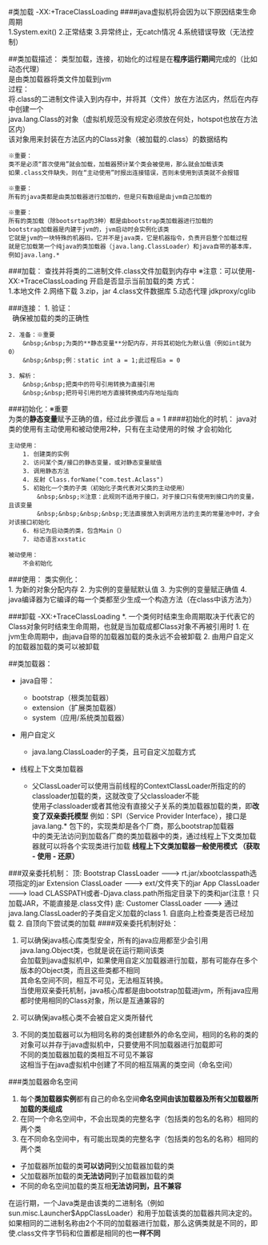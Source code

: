#类加载
    -XX:+TraceClassLoading
####java虚拟机将会因为以下原因结束生命周期  
    1.System.exit()
    2.正常结束
    3.异常终止，无catch情况
    4.系统错误导致（无法控制）

##类加载描述：
    类型加载，连接，初始化的过程是在**程序运行期间**完成的（比如动态代理）  
    是由类加载器将类文件加载到jvm  
    过程：  
    将.class的二进制文件读入到内存中，并将其（文件）放在方法区内，然后在内存中创建一个  
    java.lang.Class的对象（虚拟机规范没有规定必须放在何处，hotspot也放在方法区内）  
    该对象用来封装在方法区内的Class对象（被加载的.class）的数据结构
   
    ※重要：
    类不是必须“首次使用”就会加载，加载器预计某个类会被使用，那么就会加载该类  
    如果.class文件缺失，则在“主动使用”时报出连接错误，否则未使用到该类就不会报错
    
    ※重要：
    所有的java类都是由类加载器进行加载的，但是只有数组是由jvm自己加载的
    
    ※重要：
    所有的类加载（除bootsrtap的3种）都是由bootstrap类加载器进行加载的
    bootstrap加载器是内建于jvm的，jvm启动时会实例化该类
    它就是jvm的一块特殊的机器码，它并不是java类，它是机器指令，负责开启整个加载过程
    就是它加载第一个纯java的类加载器（java.lang.ClassLoader）和java自带的基本库，例如java.lang.*
    
###加载：
    查找并将类的二进制文件.class文件加载到内存中
    ※注意：可以使用-XX:+TraceClassLoading 开启是否显示当前加载的类
    方式：  
    1.本地文件
    2.网络下载
    3.zip，jar
    4.class文件数据库
    5.动态代理 jdkproxy/cglib
    
###连接：
    1. 验证：  
        &nbsp;&nbsp;确保被加载的类的正确性
    
    2. 准备：※重要  
        &nbsp;&nbsp;为类的**静态变量**分配内存，并将其初始化为默认值（例如int就为0）  
        &nbsp;&nbsp;例：static int a = 1;此过程后a = 0
        
    3. 解析：  
        &nbsp;&nbsp;把类中的符号引用转换为直接引用  
        &nbsp;&nbsp;把符号引用的地方直接转换成内存地址指向  
      
###初始化：※重要  
    为类的**静态变量**赋予正确的值，经过此步骤后 a = 1
####初始化的时机：
    java对类的使用有主动使用和被动使用2种，只有在主动使用的时候 才会初始化  

    主动使用：  
        1. 创建类的实例  
        2. 访问某个类/接口的静态变量，或对静态变量赋值  
        3. 调用静态方法  
        4. 反射 Class.forName("com.test.Aclass")  
        5. 初始化一个类的子类（初始化子类代表对父类的主动使用）  
            &nbsp;&nbsp;※注意：此规则不适用于接口，对于接口只有使用到接口内的变量，且该变量  
            &nbsp;&nbsp;&nbsp;&nbsp;无法直接放入到调用方法的主类的常量池中时，才会对该接口初始化  
        6. 标记为启动类的类，包含Main（）  
        7. 动态语言xxstatic  
    
    被动使用：  
        不会初始化  
    

###使用：
    类实例化：  
    1. 为新的对象分配内存
    2. 为实例的变量赋默认值
    3. 为实例的变量赋正确值
    4. java编译器为它编译的每一个类都至少生成一个构造方法（在class中该方法为<init>）

###卸载
    -XX:+TraceClassLoading
    *. 一个类何时结束生命周期取决于代表它的Class对象何时结束生命周期，也就是当加载成都Class对象不再被引用时
    1. 在jvm生命周期中，由java自带的加载器加载的类永远不会被卸载
    2. 由用户自定义的加载器加载的类可以被卸载

##类加载器：
+ java自带：
    + bootstrap（根类加载器）
    + extension（扩展类加载器）
    + system（应用/系统类加载器）  

+ 用户自定义
    + java.lang.ClassLoader的子类，且可自定义加载方式
    
+ 线程上下文类加载器
    + 父ClassLoader可以使用当前线程的ContextClassLoader所指定的的classloader加载的类，这就改变了父classloader不能  
      使用子classloader或者其他没有直接父子关系的类加载器加载的类，即**改变了双亲委托模型**
      例如：SPI（Service Provider Interface），接口是java.lang.* 包下的，实现类却是各个厂商，那么bootstrap加载器  
      中的类无法访问到加载各厂商的类加载器中的类，通过线程上下文类加载器就可以将各个实现类进行加载
      **线程上下文类加载器一般使用模式 （获取 - 使用 - 还原）**
    
###双亲委托机制：
    顶:  Bootstrap ClassLoader  ---> rt.jar/xbootclasspath选项指定的jar
         Extension ClassLoader  ---> ext/文件夹下的jar
         App ClassLoader        ---> load CLASSPATH或者-Djava.class.path所指定目录下的类和jar(注意！只加载JAR，不能直接是.class文件)
    底:  Customer ClassLoader   ---> 通过java.lang.ClassLoader的子类自定义加载的class
    1. 自底向上检查类是否已经加载
    2. 自顶向下尝试类的加载
####双亲委托机制好处：
1. 可以确保java核心库类型安全，所有的java应用都至少会引用java.lang.Object类，也就是说在运行期间该类  
    会加载到java虚拟机中，如果使用自定义加载器进行加载，那有可能存在多个版本的Object类，而且这些类都不相同  
    其命名空间不同，相互不可见，无法相互转换。  
    当使用双亲委托机制，java核心库都是由bootstrap加载进jvm，所有java应用都时使用相同的Class对象，所以是互通兼容的  
    
2. 可以确保java核心类不会被自定义类所替代  

3. 不同的类加载器可以为相同名称的类创建额外的命名空间，相同的名称的类的对象可以并存于java虚拟机中，只要使用不同加载器进行加载即可  
    不同的类加载器加载的类相互不可见不兼容  
    这相当于在java虚拟机中创建了不同的相互隔离的类空间（命名空间）  
    
###类加载器命名空间
1. 每个**类加载器实例**都有自己的命名空间**命名空间由该加载器及所有父加载器所加载的类组成**
2. 在同一个命名空间中，不会出现类的完整名字（包括类的包名的名称）相同的两个类
3. 在不同命名空间中，有可能出现类的完整名字（包括类的包名的名称）相同的两个类  
  
+ 子加载器所加载的类**可以访问**到父加载器加载的类  
+ 父加载器所加载的类**无法访问**到子加载器加载的类
+ 不同的命名空间加载的类互相**无法访问到，且不兼容**

在运行期，一个Java类是由该类的二进制名（例如sun.misc.Launcher$AppClassLoader）和用于加载该类的加载器共同决定的。  
如果相同的二进制名称由2个不同的加载器进行加载，那么这俩类就是不同的，即使.class文件字节码和位置都是相同的也**一样不同**
